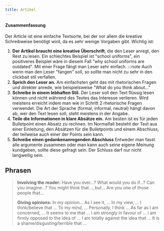 ```yaml
---
title: Artikel
---
```


#### Zusammenfassung

Der Article ist eine einfache Textsorte, bei der vor allem die kreative Schreibweise benötigt wird, da es sehr wenige Vorgaben gibt. Wichtig ist:

1. **Der Artikel braucht eine kreative Überschrift**, die den Leser anregt, den Rest zu lesen. Ein schlechtes Beispiel ist "school uniforms", ein positiveres Beispiel wäre in diesem Fall "why school uniforms are outdated". Mit einer Frage fängt man Leser sehr einfach.
:::note
Auch wenn man den Leser "fangen" soll, so sollte man nicht zu sehr in den clickbait stil verfallen.
2. **Sprich den Leser an.** Am einfachsten geht das mit rhetorischen Fragen und direkter anrede, wie beispielsweise "What do you think about..."
3. **Schreibe in einem lebhaften Stil.** Der Leser soll den Text flüssig lesen können und nicht während des Textes das Interesse verlieren. Wird meistens erreicht indem man wie in Schritt 2 rhetorische Fragen verwendet. Die Art der Sprache (formal, informal, neutral) hängt davon ab, wer den Text lesen soll, steht meistens in der Angabe.
4. **Teile die Informationen in klare Absätze ein.** Am besten ist es für jeden Bulletpoint einen Absatz zu rechnen. Im Normalfall besteht der Text aus einer Einleitung, den Absätzen für die Bulletpoints und einem Abschluss, der teilweise auch einer der Points sein kann.
5. **Schreibe einen gedankenanregenden Abschluss** Entweder man fasst alle argumente zusammen oder man kann auch seine eigene Meinung kundgeben, sollte diese gefragt sein. Der Schluss darf nur nicht langweilig sein.

## Phrasen
>**Involving the reader:**
>Have you ever...?
>What would you do if...?
>Can you imagine...?
>You might think that..., but...
>Are you one of those people that...
>
>**Giving opinions:**
>In my opinion...
>As I see it, ...
>In my view, ...
>I think/believe that ...
>To my mind, ...
>Personally, I think ...
>As far as I am concerned, ...
>It seems to me that ...
>I am strongly in favour of ...
>i am firmly opposed to the idea of ...
>I am totally against the idea that ...
>It is a shame/disgusting/terrible that ...
